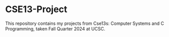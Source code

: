 # CSE13-Project

This repository contains my projects from Cse13s: Computer Systems and C Programming, taken Fall Quarter 2024 at UCSC.
